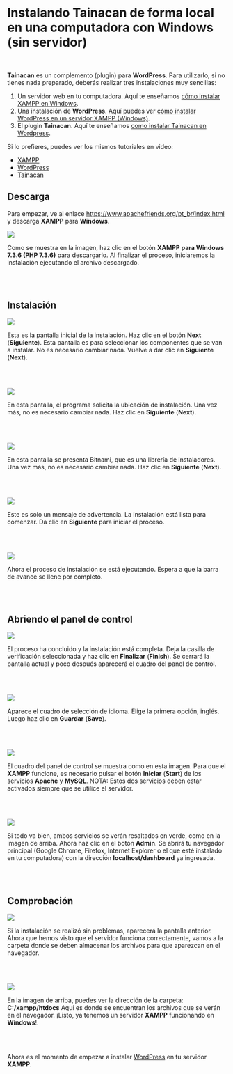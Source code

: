 # Instalando Tainacan de forma local en una computadora con Windows (sin servidor) #

<br>

**Tainacan** es un complemento (plugin) para **WordPress**. Para utilizarlo, si no tienes nada preparado, deberás realizar tres instalaciones muy sencillas:
1. Un servidor web en tu computadora. Aquí te enseñamos [cómo instalar XAMPP en Windows](#descarga).
2. Una instalación de **WordPress**. Aquí puedes ver [cómo instalar WordPress en un servidor XAMPP (Windows)](/es-mx/wordpress#como-instalar-o-wordpress-no-windows).
3. El plugin **Tainacan**. Aquí te enseñamos [como instalar Tainacan en Wordpress](/es-mx/tainacan#como-instalar-o-plugin-tainacan-no-wordpress).

Si lo prefieres, puedes ver los mismos tutoriales en video:
* [XAMPP](https://www.youtube.com/watch?v=rznX0EZhWG4)
* [WordPress](https://www.youtube.com/watch?v=7v6qNHmqm0I)
* [Tainacan](https://www.youtube.com/watch?v=qRtoNRUlVkk)

## Descarga ##

Para empezar, ve al enlace https://www.apachefriends.org/pt_br/index.html y descarga **XAMPP** para **Windows**.

![](/_assets/images/xampp_01.png)

Como se muestra en la imagen, haz clic en el botón **XAMPP para Windows 7.3.6 (PHP 7.3.6)** para descargarlo. Al finalizar el proceso, iniciaremos la instalación ejecutando el archivo descargado.

<br><br>

## Instalación ##

![](/_assets/images/xampp_02.png)

Esta es la pantalla inicial de la instalación. Haz clic en el botón **Next** (**Siguiente**).
Esta pantalla es para seleccionar los componentes que se van a instalar. No es necesario cambiar nada. Vuelve a dar clic en **Siguiente** (**Next**).

<br><br>

![](/_assets/images/xampp_04.png)

En esta pantalla, el programa solicita la ubicación de instalación. Una vez más, no es necesario cambiar nada. Haz clic en **Siguiente** (**Next**).

<br><br>

![](/_assets/images/xampp_05.png)

En esta pantalla se presenta Bitnami, que es una librería de instaladores. Una vez más, no es necesario cambiar nada. Haz clic en **Siguiente** (**Next**).

<br><br>

![](/_assets/images/xampp_06.png)


Este es solo un mensaje de advertencia. La instalación está lista para comenzar. Da clic en **Siguiente** para iniciar el proceso.

<br><br>

![](/_assets/images/xampp_07.png)

Ahora el proceso de instalación se está ejecutando. Espera a que la barra de avance se llene por completo.

<br><br>

## Abriendo el panel de control ##

![](/_assets/images/xampp_08.png)

El proceso ha concluido y la instalación está completa. Deja la casilla de verificación seleccionada y haz clic en **Finalizar** (**Finish**). Se cerrará la pantalla actual y poco después aparecerá el cuadro del panel de control.

<br><br>

![](/_assets/images/xampp_09.png)


Aparece el cuadro de selección de idioma. Elige la primera opción, inglés. Luego haz clic en **Guardar** (**Save**).

<br><br>

![](/_assets/images/xampp_10.png)

El cuadro del panel de control se muestra como en esta imagen. Para que el **XAMPP** funcione, es necesario pulsar el botón **Iniciar** (**Start**) de los servicios **Apache** y **MySQL**. NOTA: Estos dos servicios deben estar activados siempre que se utilice el servidor.

<br><br>

![](/_assets/images/xampp_11.png)

Si todo va bien, ambos servicios se verán resaltados en verde, como en la imagen de arriba. Ahora haz clic en el botón **Admin**. Se abrirá tu navegador principal (Google Chrome, Firefox, Internet Explorer o el que esté instalado en tu computadora) con la dirección **localhost/dashboard** ya ingresada.

<br><br>

## Comprobación ##

![](/_assets/images/xampp_12.png)

Si la instalación se realizó sin problemas, aparecerá la pantalla anterior. Ahora que hemos visto que el servidor funciona correctamente, vamos a la carpeta donde se deben almacenar los archivos para que aparezcan en el navegador.

<br><br>

![](/_assets/images/xampp_13.png)

En la imagen de arriba, puedes ver la dirección de la carpeta: **C:/xampp/htdocs** Aquí es donde se encuentran los archivos que se verán en el navegador. ¡Listo, ya tenemos un servidor **XAMPP** funcionando en **Windows**!.

<br><br>

Ahora es el momento de empezar a instalar [WordPress](/es-mx/wordpress#como-instalar-o-wordpress-no-windows) en tu servidor **XAMPP**.

<br><br>

